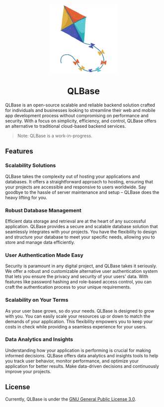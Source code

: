 <p align="center">
    <img src="assets/qlbase-logo.png" width="220" />
    <h1 align="center">QLBase</h1>
</p>

QLBase is an open-source scalable and reliable backend solution crafted for individuals and businesses looking to streamline their web and mobile app development process without compromising on performance and security. With a focus on simplicity, efficiency, and control, QLBase offers an alternative to traditional cloud-based backend services.

> Note: QLBase is a work-in-progress.

## Features

### Scalability Solutions

QLBase takes the complexity out of hosting your applications and databases. It offers a straightforward approach to hosting, ensuring that your projects are accessible and responsive to users worldwide. Say goodbye to the hassle of server maintenance and setup – QLBase does the heavy lifting for you.

### Robust Database Management

Efficient data storage and retrieval are at the heart of any successful application. QLBase provides a secure and scalable database solution that seamlessly integrates with your projects. You have the flexibility to design and structure your database to meet your specific needs, allowing you to store and manage data efficiently.

### User Authentication Made Easy

Security is paramount in any digital project, and QLBase takes it seriously. We offer a robust and customizable alternative user authentication system that lets you ensure the privacy and security of your users' data. With features like password hashing and role-based access control, you can craft the authentication process to your unique requirements.

### Scalability on Your Terms

As your user base grows, so do your needs. QLBase is designed to grow with you. You can easily scale your resources up or down to match the demands of your application. This flexibility empowers you to keep your costs in check while providing a seamless experience for your users.

### Data Analytics and Insights

Understanding how your application is performing is crucial for making informed decisions. QLBase offers data analytics and insights tools to help you track user behavior, monitor performance, and optimize your application for better results. Make data-driven decisions and continuously improve your projects.

## License

Currently, QLBase is under the [GNU General Public License 3.0](https://www.gnu.org/licenses/gpl-3.0.txt).